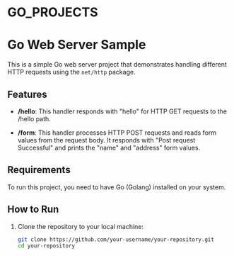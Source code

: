 # GO_PROJECTS
# Go Web Server Sample

This is a simple Go web server project that demonstrates handling different HTTP requests using the `net/http` package.

## Features

- **/hello**: This handler responds with "hello" for HTTP GET requests to the /hello path.

- **/form**: This handler processes HTTP POST requests and reads form values from the request body. It responds with "Post request Successful" and prints the "name" and "address" form values.

## Requirements

To run this project, you need to have Go (Golang) installed on your system.

## How to Run

1. Clone the repository to your local machine:

   ```bash
   git clone https://github.com/your-username/your-repository.git
   cd your-repository
